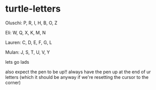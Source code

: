 # turtle-letters
Oluschi: P, R, I, H, B, O, Z

Eli: W, Q, X, K, M, N

Lauren: C, D, E, F, G, L

Mulan: J, S, T, U, V, Y

lets go lads

also expect the pen to be up!! always have the pen up at the end of ur letters (which it should be anyway if we're resetting the cursor to the corner)
